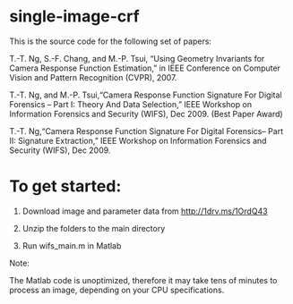 # single-image-crf
This is the source code for the following set of papers:

T.-T. Ng, S.-F. Chang, and M.-P. Tsui, “Using Geometry Invariants for Camera Response Function Estimation,” in IEEE Conference on Computer Vision and Pattern Recognition (CVPR), 2007.

T.-T. Ng, and M.-P. Tsui,“Camera Response Function Signature For Digital Forensics – Part I: Theory And Data Selection,” IEEE Workshop on Information Forensics and Security (WIFS), Dec 2009. (Best Paper Award)

T.-T. Ng,“Camera Response Function Signature For Digital Forensics– Part II: Signature Extraction,” IEEE Workshop on Information Forensics and Security (WIFS), Dec 2009.

# To get started:

1) Download image and parameter data from http://1drv.ms/1OrdQ43

2) Unzip the folders to the main directory

3) Run wifs_main.m in Matlab

Note:

The Matlab code is unoptimized, therefore it may take tens of minutes to process an image, depending on your CPU specifications.
